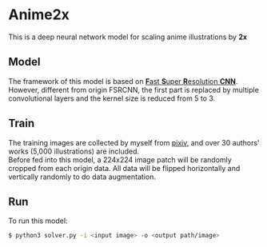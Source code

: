 # Anime2x

This is a deep neural network model for scaling anime illustrations by **2x**

## Model

The framework of this model is based on [**F**ast **S**uper **R**esolution **CNN**](https://arxiv.org/abs/1608.00367). However, different from origin FSRCNN, the first part is replaced by multiple convolutional layers and the kernel size is reduced from 5 to 3.

## Train

The training images are collected by myself from [pixiv](https://www.pixiv.net/), and over 30 authors' works (5,000 illustrations) are included.  
Before fed into this model, a 224x224 image patch will be randomly cropped from each origin data. All data will be flipped horizontally and vertically randomly to do data augmentation.

## Run

To run this model:

```bash
$ python3 solver.py -i <input image> -o <output path/image>
```
